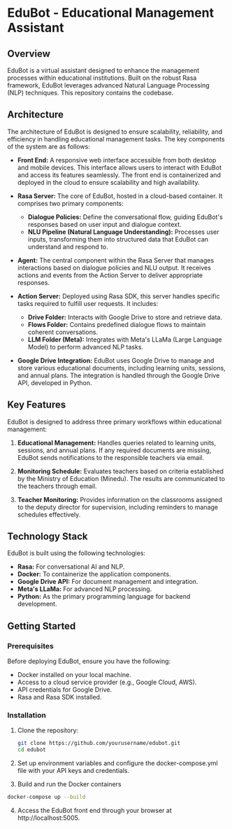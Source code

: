 # EduBot - Educational Management Assistant

## Overview

EduBot is a virtual assistant designed to enhance the management processes within educational institutions. Built on the robust Rasa framework, EduBot leverages advanced Natural Language Processing (NLP) techniques. This repository contains the codebase.

## Architecture

The architecture of EduBot is designed to ensure scalability, reliability, and efficiency in handling educational management tasks. The key components of the system are as follows:

- **Front End:** A responsive web interface accessible from both desktop and mobile devices. This interface allows users to interact with EduBot and access its features seamlessly. The front end is containerized and deployed in the cloud to ensure scalability and high availability.

- **Rasa Server:** The core of EduBot, hosted in a cloud-based container. It comprises two primary components:
  - **Dialogue Policies:** Define the conversational flow, guiding EduBot's responses based on user input and dialogue context.
  - **NLU Pipeline (Natural Language Understanding):** Processes user inputs, transforming them into structured data that EduBot can understand and respond to.

- **Agent:** The central component within the Rasa Server that manages interactions based on dialogue policies and NLU output. It receives actions and events from the Action Server to deliver appropriate responses.

- **Action Server:** Deployed using Rasa SDK, this server handles specific tasks required to fulfill user requests. It includes:
  - **Drive Folder:** Interacts with Google Drive to store and retrieve data.
  - **Flows Folder:** Contains predefined dialogue flows to maintain coherent conversations.
  - **LLM Folder (Meta):** Integrates with Meta's LLaMa (Large Language Model) to perform advanced NLP tasks.

- **Google Drive Integration:** EduBot uses Google Drive to manage and store various educational documents, including learning units, sessions, and annual plans. The integration is handled through the Google Drive API, developed in Python.

## Key Features

EduBot is designed to address three primary workflows within educational management:

1. **Educational Management:** Handles queries related to learning units, sessions, and annual plans. If any required documents are missing, EduBot sends notifications to the responsible teachers via email.

2. **Monitoring Schedule:** Evaluates teachers based on criteria established by the Ministry of Education (Minedu). The results are communicated to the teachers through email.

3. **Teacher Monitoring:** Provides information on the classrooms assigned to the deputy director for supervision, including reminders to manage schedules effectively.

## Technology Stack

EduBot is built using the following technologies:

- **Rasa:** For conversational AI and NLP.
- **Docker:** To containerize the application components.
- **Google Drive API:** For document management and integration.
- **Meta's LLaMa:** For advanced NLP processing.
- **Python:** As the primary programming language for backend development.

## Getting Started

### Prerequisites

Before deploying EduBot, ensure you have the following:

- Docker installed on your local machine.
- Access to a cloud service provider (e.g., Google Cloud, AWS).
- API credentials for Google Drive.
- Rasa and Rasa SDK installed.

### Installation

1. Clone the repository:

   ```bash
   git clone https://github.com/yourusername/edubot.git
   cd edubot

2. Set up environment variables and configure the docker-compose.yml file with your API keys and credentials.

3. Build and run the Docker containers

   
  ```bash
  docker-compose up --build
  ```
4. Access the EduBot front end through your browser at http://localhost:5005.

